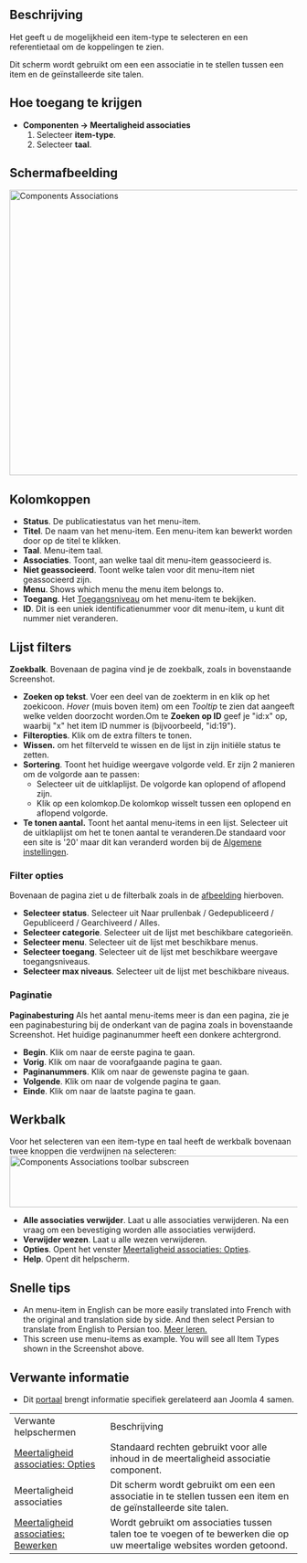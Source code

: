 <!-- Filename: Help4.x:Multilingual_Associations / Display title: Meertaligheid associaties -->

## Beschrijving

Het geeft u de mogelijkheid een item-type te selecteren en een
referentietaal om de koppelingen te zien.

Dit scherm wordt gebruikt om een een associatie in te stellen tussen een
item en de geïnstalleerde site talen.

## Hoe toegang te krijgen

- **Componenten → Meertaligheid associaties**
  1.  Selecteer **item-type**.
  2.  Selecteer **taal**.

## Schermafbeelding

<img
src="https://docs.joomla.org/images/thumb/7/73/Help-4x-Components-Associations-nl.png/800px-Help-4x-Components-Associations-nl.png"
decoding="async"
srcset="https://docs.joomla.org/images/thumb/7/73/Help-4x-Components-Associations-nl.png/1200px-Help-4x-Components-Associations-nl.png 1.5x, https://docs.joomla.org/images/thumb/7/73/Help-4x-Components-Associations-nl.png/1600px-Help-4x-Components-Associations-nl.png 2x"
data-file-width="2720" data-file-height="1700" width="800" height="500"
alt="Components Associations" />

## Kolomkoppen

- **Status**. De publicatiestatus van het menu-item.
- **Titel**. De naam van het menu-item. Een menu-item kan bewerkt worden
  door op de titel te klikken.
- **Taal**. Menu-item taal.
- **Associaties**. Toont, aan welke taal dit menu-item geassocieerd is.
- **Niet geassocieerd**. Toont welke talen voor dit menu-item niet
  geassocieerd zijn.
- **Menu**. Shows which menu the menu item belongs to.
- **Toegang**. Het
  [Toegangsniveau](https://docs.joomla.org/Help4.x:Users:_Viewing_Access_Levels/nl "Help4.x:Users: Viewing Access Levels/nl")
  om het menu-item te bekijken.
- **ID**. Dit is een uniek identificatienummer voor dit menu-item, u
  kunt dit nummer niet veranderen.

## Lijst filters

**Zoekbalk**. Bovenaan de pagina vind je de zoekbalk, zoals in
bovenstaande Screenshot.

- **Zoeken op tekst**. Voer een deel van de zoekterm in en klik op het
  zoekicoon. *Hover* (muis boven item) om een *Tooltip* te zien dat
  aangeeft welke velden doorzocht worden.Om te **Zoeken op ID** geef je
  "id:x" op, waarbij "x" het item ID nummer is (bijvoorbeeld, "id:19").
- **Filteropties**. Klik om de extra filters te tonen.
- **Wissen.** om het filterveld te wissen en de lijst in zijn initiële
  status te zetten.
- **Sortering**. Toont het huidige weergave volgorde veld. Er zijn 2
  manieren om de volgorde aan te passen:
  - Selecteer uit de uitklaplijst. De volgorde kan oplopend of aflopend
    zijn.
  - Klik op een kolomkop.De kolomkop wisselt tussen een oplopend en
    aflopend volgorde.
- **Te tonen aantal.** Toont het aantal menu-items in een lijst.
  Selecteer uit de uitklaplijst om het te tonen aantal te veranderen.De
  standaard voor een site is '20' maar dit kan veranderd worden bij de
  [Algemene
  instellingen](https://docs.joomla.org/Help4.x:Site_Global_Configuration/nl#defaultlistlimit "Help4.x:Site Global Configuration/nl").

### Filter opties

Bovenaan de pagina ziet u de filterbalk zoals in de
[afbeelding](#screenshot) hierboven.

- **Selecteer status**. Selecteer uit Naar prullenbak / Gedepubliceerd /
  Gepubliceerd / Gearchiveerd / Alles.
- **Selecteer categorie**. Selecteer uit de lijst met beschikbare
  categorieën.
- **Selecteer menu**. Selecteer uit de lijst met beschikbare menus.
- **Selecteer toegang**. Selecteer uit de lijst met beschikbare weergave
  toegangsniveaus.
- **Selecteer max niveaus**. Selecteer uit de lijst met beschikbare
  niveaus.

### Paginatie

**Paginabesturing** Als het aantal menu-items meer is dan een pagina,
zie je een paginabesturing bij de onderkant van de pagina zoals in
bovenstaande Screenshot. Het huidige paginanummer heeft
een donkere achtergrond.

- **Begin**. Klik om naar de eerste pagina te gaan.
- **Vorig**. Klik om naar de voorafgaande pagina te gaan.
- **Paginanummers**. Klik om naar de gewenste pagina te gaan.
- **Volgende**. Klik om naar de volgende pagina te gaan.
- **Einde**. Klik om naar de laatste pagina te gaan.

## Werkbalk

Voor het selecteren van een item-type en taal heeft de werkbalk bovenaan
twee knoppen die verdwijnen na selecteren: <img
src="https://docs.joomla.org/images/thumb/3/34/Help-4x-Components-Associations-toolbar-subscreen-nl.png/800px-Help-4x-Components-Associations-toolbar-subscreen-nl.png"
decoding="async"
srcset="https://docs.joomla.org/images/thumb/3/34/Help-4x-Components-Associations-toolbar-subscreen-nl.png/1200px-Help-4x-Components-Associations-toolbar-subscreen-nl.png 1.5x, https://docs.joomla.org/images/thumb/3/34/Help-4x-Components-Associations-toolbar-subscreen-nl.png/1600px-Help-4x-Components-Associations-toolbar-subscreen-nl.png 2x"
data-file-width="2374" data-file-height="267" width="800" height="90"
alt="Components Associations toolbar subscreen" />

- **Alle associaties verwijder**. Laat u alle associaties verwijderen.
  Na een vraag om een bevestiging worden alle associaties verwijderd.
- **Verwijder wezen**. Laat u alle wezen verwijderen.
- **Opties**. Opent het venster [Meertaligheid associaties:
  Opties](https://docs.joomla.org/Help4.x:Multilingual_Associations:_Options/nl "Help4.x:Multilingual Associations: Options/nl").
- **Help**. Opent dit helpscherm.

## Snelle tips

- An menu-item in English can be more easily translated into French with
  the original and translation side by side. And then select Persian to
  translate from English to Persian too. [Meer
  leren.](https://docs.joomla.org/Help4.x:Multilingual_Associations:_Edit/nl "Help4.x:Multilingual Associations: Edit/nl")
- This screen use menu-items as example. You will see all Item Types
  shown in the Screenshot above.

## Verwante informatie

- Dit
  [portaal](https://docs.joomla.org/Portal:Joomla_4/nl "Portal:Joomla 4/nl")
  brengt informatie specifiek gerelateerd aan Joomla 4 samen.

|                                                                                                                                                            |                                                                                                                       |
|------------------------------------------------------------------------------------------------------------------------------------------------------------|-----------------------------------------------------------------------------------------------------------------------|
| Verwante helpschermen                                                                                                                                      | Beschrijving                                                                                                          |
| [Meertaligheid associaties: Opties](https://docs.joomla.org/Help4.x:Multilingual_Associations:_Options/nl "Help4.x:Multilingual Associations: Options/nl") | Standaard rechten gebruikt voor alle inhoud in de meertaligheid associatie component.                                 |
| <span class="mw-selflink selflink">Meertaligheid associaties</span>                                                                                        | Dit scherm wordt gebruikt om een een associatie in te stellen tussen een item en de geïnstalleerde site talen.        |
| [Meertaligheid associaties: Bewerken](https://docs.joomla.org/Help4.x:Multilingual_Associations:_Edit/nl "Help4.x:Multilingual Associations: Edit/nl")     | Wordt gebruikt om associaties tussen talen toe te voegen of te bewerken die op uw meertalige websites worden getoond. |
